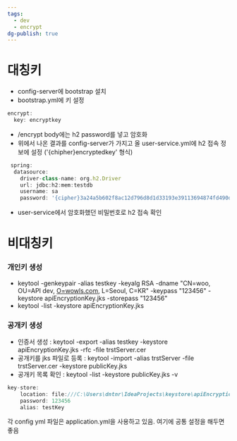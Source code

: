 ```yaml
---
tags:
  - dev
  - encrypt
dg-publish: true
---
```



# 대칭키

- config-server에 bootstrap 설치
- bootstrap.yml에 키 설정

```jsx
encrypt:
  key: encryptkey
```

- <config-server>/encrypt  body에는 h2 password를 넣고 암호화
- 위에서 나온 결과를 config-server가 가지고 올 user-service.yml에 h2 접속 정보에 설정 ('{chipher}encryptedkey' 형식)

```jsx
 spring:
  datasource:
    driver-class-name: org.h2.Driver
    url: jdbc:h2:mem:testdb
    username: sa
    password: '{cipher}3a24a5b602f8ac12d796d8d1d33193e39113694874fd490d26dc9494fd36f957'
```

- user-service에서 암호화했던 비밀번호로 h2 접속 확인

# 비대칭키

### 개인키 생성

- keytool -genkeypair -alias testkey -keyalg RSA -dname "CN=woo, OU=API dev, [O=wowls.com](http://o%3Dwowls.com/), L=Seoul, C=KR" -keypass "123456" -keystore apiEncryptionKey.jks -storepass "123456"
- keytool -list -keystore apiEncryptionKey.jks

### 공개키 생성

- 인증서 생성 : keytool -export -alias testkey -keystore apiEncryptionKey.jks -rfc -file trstServer.cer
- 공개키를 jks 파일로 등록 : keytool -import -alias trstServer -file trstServer.cer -keystore publicKey.jks
- 공개키 목록 확인 : keytool -list -keystore publicKey.jks -v

```jsx
key-store:
    location: file:///C:\Users\dntnr\IdeaProjects\keystore\apiEncryptionKey.jks
    password: 123456
    alias: testKey
```

각 config yml 파일은 application.yml을 사용하고 있음.  여기에 공통 설정을 해두면 좋음
